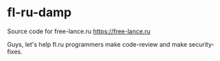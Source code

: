# fl-ru-damp
Source code for free-lance.ru
https://free-lance.ru

Guys, let's help fl.ru programmers make code-review and make security-fixes.
